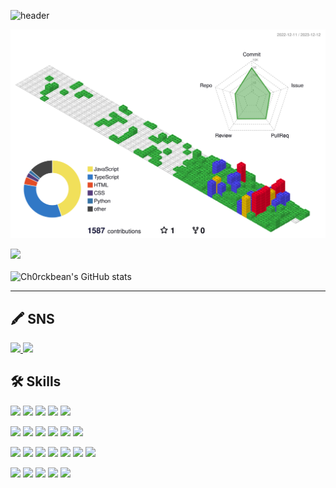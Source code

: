 ![header](https://capsule-render.vercel.app/api?type=Waving&color=timeGradient&height=200&section=header&text=Ch0rckBean🫧&&fontSize=100&animation=scaleIn)

![](./profile-3d-contrib/profile-gitblock.svg)


<img src="https://github-readme-stats.vercel.app/api/top-langs/?username=ch0rckbean&layout=compact"> <br><br>
![Ch0rckbean's GitHub stats](https://github-readme-stats.vercel.app/api?username=ch0rckbean&show_icons=true&theme=synthwave&hide_border=true&bg_color=ffffff&icon_color=56bf56&text_color=379237&title_color=56bf56&count_private=true&repo=github-readme-stats)

--------

## 🖍️ SNS
<a href="https://blog.naver.com/ch0rckbean" target=_blink>
  <img src="https://img.shields.io/badge/NAVER-03C75A?  style=plastic&logo=Naver&logoColor=F3FDE8" />
</a> 

<a href="https://velog.io/@chr0ckbean" target=_blink>
  <img src="https://img.shields.io/badge/Velog-F3FDE8?  style=plastic&logo=Velog&logoColor=20C997" />
</a> 

## 🛠️ Skills

<img src="https://img.shields.io/badge/HTML5-FFF?style=plastic&logo=HTML5&logoColor=E34F26"/> <img src="https://img.shields.io/badge/CSS3-DD3A0A?style=plastic&logo=CSS3&logoColor=06B6D4"/> <img src="https://img.shields.io/badge/JavaScript-F7DF12?style=plastic&logo=JavaScript&logoColor=fff"/> <img src="https://img.shields.io/badge/Python-1E8CBE?style=plastic&logo=Python&logoColor=FFD900"/> <img src="https://img.shields.io/badge/C-A8B9CC?style=plastic&logo=C&logoColor=000"/> 

<img src="https://img.shields.io/badge/Linux-FCC624?style=plastic&logo=Linux&logoColor=000"/> <img src="https://img.shields.io/badge/Ubuntu-E95420?style=plastic&logo=Ubuntu&logoColor=000"/> <img src="https://img.shields.io/badge/VirtualBox-183A61?style=plastic&logo=VirtualBox&logoColor=000"/> <img src="https://img.shields.io/badge/Android Studio-3DDC84?style=plastic&logo=Android Studio&logoColor=000"/> <img src="https://img.shields.io/badge/Anaconda-44A833?style=plastic&logo=Anaconda&logoColor=white"/> <img src="https://img.shields.io/badge/Jupyter-F37626?style=plastic&logo=Jupyter&logoColor=white"/>


<img src="https://img.shields.io/badge/jQuery-0769AD?style=plastic&logo=jQuery&logoColor=fff"/> <img src="https://img.shields.io/badge/React-61DAFB?style=plastic&logo=React&logoColor=fff"/> <img src="https://img.shields.io/badge/TypeScript-3178C6?style=plastic&logo=TypeScript&logoColor=fff"/> 
<img src="https://img.shields.io/badge/Three.js-000000?style=plastic&logo=Three.js&logoColor=fff"/> <img src="https://img.shields.io/badge/Bootstrap-7952B3?style=plastic&logo=Bootstrap&logoColor=fff"/> <img src="https://img.shields.io/badge/MUI-007FFF?style=plastic&logo=MUI&logoColor=fff"/> <img src="https://img.shields.io/badge/Sass-CC6699?style=plastic&logo=Sass&logoColor=fff"/> 

<img src="https://img.shields.io/badge/Figma-F24E1E?style=plastic&logo=Figma&logoColor=fff"/> <img src="https://img.shields.io/badge/Adobe Illustrator-FF9A00?style=plastic&logo=Adobe Illustrator&logoColor=fff"/> <img src="https://img.shields.io/badge/Adobe Photoshop-31A8FF?style=plastic&logo=Adobe Photoshop&logoColor=fff"/> <img src="https://img.shields.io/badge/Adobe XD-FF61F6?style=plastic&logo=Adobe XD&logoColor=fff"/> <img src="https://img.shields.io/badge/dialogflow-FF9800?style=plastic&logo=dialogflow&logoColor=fff"/> 
